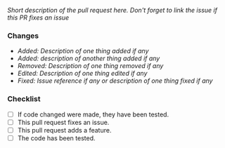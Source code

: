 *Short description of the pull request here. Don't forget to link the issue if this PR fixes an issue*

### Changes
- *Added: Description of one thing added if any*
- *Added: description of another thing added if any*
- *Removed: Description of one thing removed if any*
- *Edited: Description of one thing edited if any*
- *Fixed: Issue reference if any or description of one thing fixed if any*

### Checklist
- [ ] If code changed were made, they have been tested.
- [ ] This pull request fixes an issue.
- [ ] This pull request adds a feature.
- [ ] The code has been tested.

